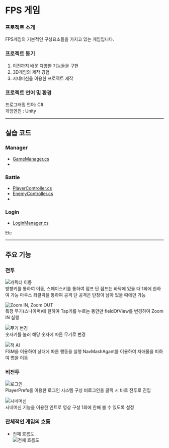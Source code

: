 # FPS 게임

### 프로젝트 소개
FPS게임의 기본적인 구성요소들을 가지고 있는 게임입니다.

### 프로젝트 동기
1) 이전까지 배운 다양한 기능들을 구현
2) 3D게임의 제작 경험
3) 시네머신을 이용한 프로젝트 제작

### 프로젝트 언어 및 환경
  프로그래밍 언어: C#  
  게임엔진 : Unity
  
---
## 실습 코드
### Manager  
- [GameManager.cs](https://github.com/Songhosub/FPS/blob/main/FPS/Assets/Scripts/PlayScene/GameManager.cs)
- 
### Battle  
- [PlayerController.cs](https://github.com/Songhosub/FPS/blob/main/FPS/Assets/Scripts/PlayScene/Player/PlayerController.cs)  
- [EnemyController.cs](https://github.com/Songhosub/FPS/blob/main/FPS/Assets/Scripts/PlayScene/Enemy/EnemyController.cs)
- 
### Login  
- [LoginManager.cs](https://github.com/Songhosub/FPS/blob/main/FPS/Assets/Scripts/MainScene/LoginManager.cs)

Etc  

---
## 주요 기능

### 전투
![캐릭터 이동]()  
방향키를 통하여 이동, 스페이스키를 통하여 점프
단 점프는 바닥에 있을 때 1회에 한하여 가능
마우스 좌클릭을 통하여 공격
단 공격은 탄창이 남아 있을 때에만 가능

![Zoom IN, Zoom OUT]()  
특정 무기(스나이퍼)에 한하여 Tap키를 누르는 동안만 fieldOfView를 변경하여 Zoom IN 실행

![무기 변경]()  
숫자키를 눌러 해당 숫자에 따른 무기로 변경

![적 AI]()  
FSM을 이용하여 상태에 따른 행동을 실행
NavMashAgant를 이용하여 자애물을 피하여 맵을 이동

### 비전투
![로그인]()  
PlayerPrefs를 이용한 로그인 시스템 구성
비로그인을 클릭 시 바로 전투로 진입

![시네머신]()  
시네머신 기능을 이용한 인트로 영상 구성
1회에 한해 볼 수 있도록 설정

### 잔체적인 게임의 흐름
- 전체 흐름도  
![전체 흐름도](https://github.com/user-attachments/assets/80971668-1a23-431f-aecf-bdebdaee80af)


